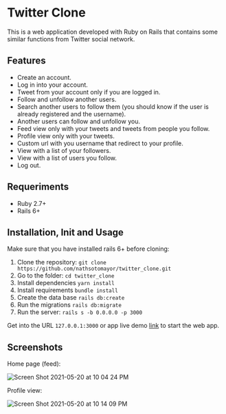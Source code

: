 # Twitter Clone

This is a web application developed with Ruby on Rails that contains some similar functions from Twitter social network.


## Features

* Create an account.
* Log in into your account.
* Tweet from your account only if you are logged in.
* Follow and unfollow another users.
* Search another users to follow them (you should know if the user is already registered and the username).
* Another users can follow and unfollow you.
* Feed view only with your tweets and tweets from people you follow.
* Profile view only with your tweets.
* Custom url with you username that redirect to your profile.
* View with a list of your followers.
* View with a list of users you follow.
* Log out.


## Requeriments

* Ruby 2.7+
* Rails 6+


## Installation, Init and Usage

Make sure that you have installed rails 6+ before cloning:

1. Clone the repository: `git clone https://github.com/nathsotomayor/twitter_clone.git`
2. Go to the folder: `cd twitter_clone`
3. Install dependencies `yarn install`
4. Install requirements `bundle install`
5. Create the data base `rails db:create`
6. Run the migrations `rails db:migrate`
7. Run the server: `rails s -b 0.0.0.0 -p 3000`

Get into the URL `127.0.0.1:3000` or app live demo [link](twitter-clone-nathsotomayor.herokuapp.com/) to start the web app.


## Screenshots

Home page (feed):

![Screen Shot 2021-05-20 at 10 04 24 PM](https://user-images.githubusercontent.com/28455356/119075999-69327400-b9b7-11eb-9a08-3cee29e0ad19.png)


Profile view:

![Screen Shot 2021-05-20 at 10 14 09 PM](https://user-images.githubusercontent.com/28455356/119076757-c1b64100-b9b8-11eb-9988-59e6bc22a07b.png)
